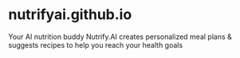 # nutrifyai.github.io
Your AI nutrition buddy Nutrify.AI creates personalized meal plans &amp; suggests recipes to help you reach your health goals
